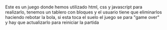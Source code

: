 Este es un juego donde hemos utilizado html, css y javascript para realizarlo, tenemos un tablero con bloques y el usuario tiene que eliminarlos haciendo
rebotar la bola, si esta toca el suelo el juego se para "game over" y hay que actualizarlo para reiniciar la partida
